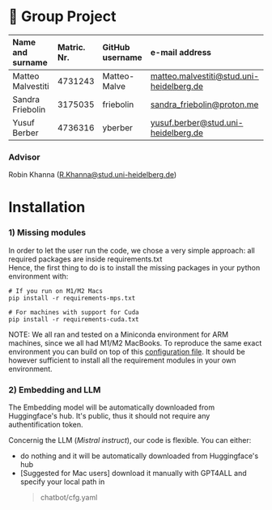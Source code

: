 # 👾 Group Project

| Name and surname    |  Matric. Nr. | GitHub username  |   e-mail address   |
|:--------------------|:-------------|:-----------------|:-------------------|
| Matteo Malvestiti | 4731243| Matteo-Malve | matteo.malvestiti@stud.uni-heidelberg.de|
| Sandra Friebolin | 3175035 | friebolin | sandra_friebolin@proton.me |
| Yusuf Berber | 4736316 | yberber | yusuf.berber@stud.uni-heidelberg.de |

### Advisor
Robin Khanna (R.Khanna@stud.uni-heidelberg.de)


# Installation
### 1) Missing modules

In order to let the user run the code, we chose a very simple approach: all required packages are inside requirements.txt \
Hence, the first thing to do is to install the missing packages in your python environment with:

    # If you run on M1/M2 Macs
    pip install -r requirements-mps.txt

    # For machines with support for Cuda
    pip install -r requirements-cuda.txt


NOTE: We all ran and tested on a Miniconda environment for ARM machines, since we all had M1/M2 MacBooks. To reproduce the same exact environment you can build on top of this [configuration file](https://github.com/jeffheaton/app_deep_learning/blob/main/install/torch.yml). It should be however sufficient to install all the requirement modules in your own environment.

### 2) Embedding and LLM
The Embedding model will be automatically downloaded from Huggingface's hub. It's public, thus it should not require any authentification token.

Concernig the LLM (_Mistral instruct_), our code is flexible. You can either:
- do nothing and it will be automatically downloaded from Huggingface's hub
- [Suggested for Mac users] download it manually with GPT4ALL and specify your local path in 
    >chatbot/cfg.yaml
